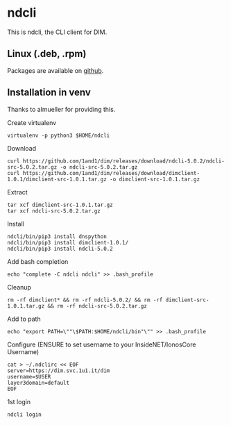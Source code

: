 ndcli
=====

This is ndcli, the CLI client for DIM.

Linux (.deb, .rpm)
------------------

Packages are available on [github](https://github.com/1and1/dim).


Installation in venv
--------------------
Thanks to almueller for providing this.

Create virtualenv
```
virtualenv -p python3 $HOME/ndcli
```

Download
```
curl https://github.com/1and1/dim/releases/download/ndcli-5.0.2/ndcli-src-5.0.2.tar.gz -o ndcli-src-5.0.2.tar.gz
curl https://github.com/1and1/dim/releases/download/dimclient-1.0.1/dimclient-src-1.0.1.tar.gz -o dimclient-src-1.0.1.tar.gz
```

Extract
```
tar xcf dimclient-src-1.0.1.tar.gz
tar xcf ndcli-src-5.0.2.tar.gz
```

Install
```
ndcli/bin/pip3 install dnspython
ndcli/bin/pip3 install dimclient-1.0.1/
ndcli/bin/pip3 install ndcli-5.0.2
```

Add bash completion
```
echo "complete -C ndcli ndcli" >> .bash_profile
```

Cleanup
```
rm -rf dimclient* && rm -rf ndcli-5.0.2/ && rm -rf dimclient-src-1.0.1.tar.gz && rm -rf ndcli-src-5.0.2.tar.gz
```

Add to path
```
echo "export PATH=\""\$PATH:$HOME/ndcli/bin"\"" >> .bash_profile
```

Configure (ENSURE to set username to your InsideNET/IonosCore Username)
```
cat > ~/.ndclirc << EOF
server=https://dim.svc.1u1.it/dim
username=$USER
layer3domain=default
EOF
```

1st login
```
ndcli login
```

